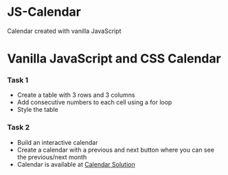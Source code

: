 # JS-Calendar
Calendar created with vanilla JavaScript

# Vanilla JavaScript and CSS Calendar

### Task 1
* Create a table with 3 rows and 3 columns
* Add consecutive numbers to each cell using a for loop
* Style the table

### Task 2
* Build an interactive calendar
* Create a calendar with a previous and next button where you can see the previous/next month
* Calendar is available at [Calendar Solution](https://nsm722.github.io/JS-Calendar/)
